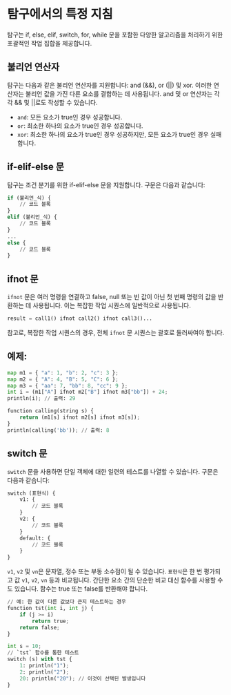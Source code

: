 # 탐구에서의 특정 지침

탐구는 if, else, elif, switch, for, while 문을 포함한 다양한 알고리즘을 처리하기 위한 포괄적인 작업 집합을 제공합니다.

## 불리언 연산자

탐구는 다음과 같은 불리언 연산자를 지원합니다: and (&&), or (||) 및 xor. 이러한 연산자는 불리언 값을 가진 다른 요소를 결합하는 데 사용됩니다. and 및 or 연산자는 각각 && 및 ||로도 작성할 수 있습니다.

- `and`: 모든 요소가 true인 경우 성공합니다.
- `or`: 최소한 하나의 요소가 true인 경우 성공합니다.
- `xor`: 최소한 하나의 요소가 true인 경우 성공하지만, 모든 요소가 true인 경우 실패합니다.

## if-elif-else 문

탐구는 조건 분기를 위한 if-elif-else 문을 지원합니다. 구문은 다음과 같습니다:

```python
if (불리언_식) {
    // 코드 블록
}
elif (불리언_식) {
    // 코드 블록
}
...
else {
    // 코드 블록
}
```

## ifnot 문

`ifnot` 문은 여러 명령을 연결하고 false, null 또는 빈 값이 아닌 첫 번째 명령의 값을 반환하는 데 사용됩니다. 이는 복잡한 작업 시퀀스에 일반적으로 사용됩니다.

```python
result = call1() ifnot call2() ifnot call3()...
```

참고로, 복잡한 작업 시퀀스의 경우, 전체 `ifnot` 문 시퀀스는 괄호로 둘러싸여야 합니다.

## 예제:

```python
map m1 = { "a": 1, "b": 2, "c": 3 };
map m2 = { "A": 4, "B": 5, "C": 6 };
map m3 = { "aa": 7, "bb": 8, "cc": 9 };
int i = (m1["A"] ifnot m2["B"] ifnot m3["bb"]) + 24;
println(i); // 출력: 29

function calling(string s) {
    return (m1[s] ifnot m2[s] ifnot m3[s]);
}
println(calling('bb')); // 출력: 8
```

## switch 문

`switch` 문을 사용하면 단일 객체에 대한 일련의 테스트를 나열할 수 있습니다. 구문은 다음과 같습니다:

```python
switch (표현식) {
    v1: {
        // 코드 블록
    }
    v2: {
        // 코드 블록
    }
    default: {
        // 코드 블록
    }
}
```

`v1`, `v2` 및 `vn`은 문자열, 정수 또는 부동 소수점이 될 수 있습니다. `표현식`은 한 번 평가되고 값 `v1`, `v2`, `vn` 등과 비교됩니다. 간단한 요소 간의 단순한 비교 대신 함수를 사용할 수도 있습니다. 함수는 true 또는 false를 반환해야 합니다.

```python
// 예: 한 값이 다른 값보다 큰지 테스트하는 경우
function tst(int i, int j) {
    if (j >= i)
        return true;
    return false;
}

int s = 10;
// `tst` 함수를 통한 테스트
switch (s) with tst {
    1: println("1");
    2: println("2");
    20: println("20"); // 이것이 선택된 발생입니다
}
```